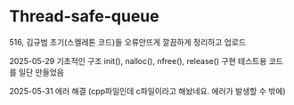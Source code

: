 # Thread-safe-queue



516, 김규범
초기(스켈레톤 코드)들 오류안뜨게 깔끔하게 정리하고 업로드

2025-05-29
기초적인 구조 init(), nalloc(), nfree(), release() 구현
테스트용 코드를 일단 만들었음

2025-05-31
에러 해결 (cpp파일인데 c파일이라고 해놨네요. 에러가 발생할 수 밖에)

